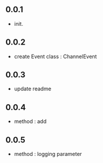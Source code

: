 ## 0.0.1
* init.

## 0.0.2
* create Event class : ChannelEvent

## 0.0.3
* update readme

## 0.0.4
* method : add

## 0.0.5
* method : logging parameter